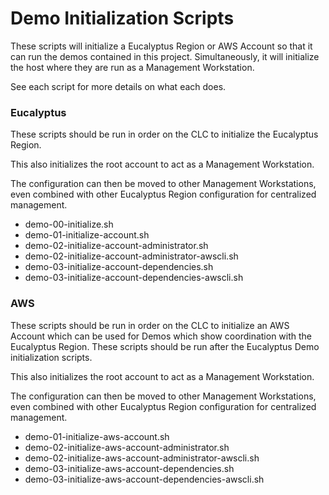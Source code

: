 # Demo Initialization Scripts

These scripts will initialize a Eucalyptus Region or AWS Account so that it can run the demos
contained in this project. Simultaneously, it will initialize the host where they are run as
a Management Workstation.

See each script for more details on what each does.

### Eucalyptus

These scripts should be run in order on the CLC to initialize the Eucalyptus Region.

This also initializes the root account to act as a Management Workstation.

The configuration can then be moved to other Management Workstations, even combined with
other Eucalyptus Region configuration for centralized management.

* demo-00-initialize.sh
* demo-01-initialize-account.sh
* demo-02-initialize-account-administrator.sh
* demo-02-initialize-account-administrator-awscli.sh
* demo-03-initialize-account-dependencies.sh
* demo-03-initialize-account-dependencies-awscli.sh

### AWS

These scripts should be run in order on the CLC to initialize an AWS Account which can be
used for Demos which show coordination with the Eucalyptus Region. These scripts should be
run after the Eucalyptus Demo initialization scripts.

This also initializes the root account to act as a Management Workstation.

The configuration can then be moved to other Management Workstations, even combined with
other Eucalyptus Region configuration for centralized management.

* demo-01-initialize-aws-account.sh
* demo-02-initialize-aws-account-administrator.sh
* demo-02-initialize-aws-account-administrator-awscli.sh
* demo-03-initialize-aws-account-dependencies.sh
* demo-03-initialize-aws-account-dependencies-awscli.sh

